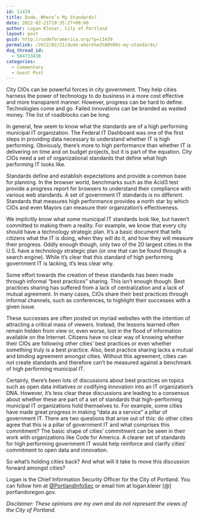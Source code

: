 ```yaml
---
id: 11439
title: Dude, Where’s My Standards?
date: 2012-02-21T19:35:27+00:00
author: Logan Kleier, City of Portland
layout: post
guid: http://codeforamerica.org/?p=11439
permalink: /2012/02/21/dude-where%e2%80%99s-my-standards/
dsq_thread_id:
  - 584733438
categories:
  - Commentary
  - Guest Post
---
```

City CIOs can be powerful forces in city government. They help cities harness the power of technology to do business in a more cost effective and more transparent manner. However, progress can be hard to define. Technologies come and go. Failed innovations can be branded as wasted money. The list of roadblocks can be long.

In general, few seem to know what the standards are of a high performing municipal IT organization. The Federal IT Dashboard was one of the first steps in providing data necessary to understand whether IT is high performing. Obviously, there’s more to high performance than whether IT is delivering on time and on budget projects, but it is part of the equation. City CIOs need a set of organizational standards that define what high performing IT looks like.

Standards define and establish expectations and provide a common base for planning. In the browser world, benchmarks such as the Acid3 test provide a progress report for browsers to understand their compliance with various web standards. A set of government IT standards is no different. Standards that measures high performance provides a north star by which CIOs and even Mayors can measure their organization’s effectiveness.

We implicitly know what some municipal IT standards look like, but haven’t committed to making them a reality. For example, we know that every city should have a technology strategic plan. It’s a basic document that tells citizens what the IT is doing, when they will do it, and how they will measure their progress. Oddly enough though, only two of the 20 largest cities in the U.S. have a technology strategic plan (or one that can be found through a search engine). While it’s clear that this standard of high performing government IT is lacking, it’s less clear why.

Some effort towards the creation of these standards has been made through informal “best practices” sharing. This isn’t enough though. Best practices sharing has suffered from a lack of centralization and a lack of mutual agreement. In many cases, CIOs share their best practices through informal channels, such as conferences, to highlight their successes with a given issue.

These successes are often posted on myriad websites with the intention of attracting a critical mass of viewers. Instead, the lessons learned often remain hidden from view or, even worse, lost in the flood of information available on the Internet. Citizens have no clear way of knowing whether their CIOs are following other cities’ best practices or even whether something truly is a best practice. Also, best practice sharing lacks a mutual and binding agreement amongst cities. Without this agreement, cities can not create standards and therefore can’t be measured against a benchmark of high performing municipal IT.

Certainly, there’s been lots of discussions about best practices on topics such as open data initiatives or codifying innovation into an IT organization’s DNA. However, it’s less clear these discussions are leading to a consensus about whether these are part of a set of standards that high-performing municipal IT organizations hold themselves to. For example, some cities have made great progress in making “data as a service” a pillar of government IT. There are two questions that arise out of this: do other cities agree that this is a pillar of government IT and what comprises this commitment? The basic shape of cities’ commitment can be seen in their work with organizations like Code for America. A clearer set of standards for high performing government IT would help reinforce and clarify cities’ commitment to open data and innovation.

So what’s holding cities back? And what will it take to move this discussion forward amongst cities?

Logan is the Chief Information Security Officer for the City of Portland. You can follow him at <a href="https://twitter.com/#!/portlandinfosec" target="_blank">@PortlandInfoSec</a> or email him at logan.kleier [@] portlandoregon.gov.

_Disclaimer: These opinions are my own and do not represent the views of the City of Portland._